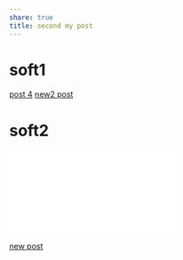 ```yaml
---
share: true
title: second my post
---
```



# soft1

[post 4](second%20my%20post.md)
[new2 post](./wiki2/post-G3.md)

# soft2

![new post](./wiki2/post-G3.md#top1)

[new post](./wiki2/post-G3.md#top1)




